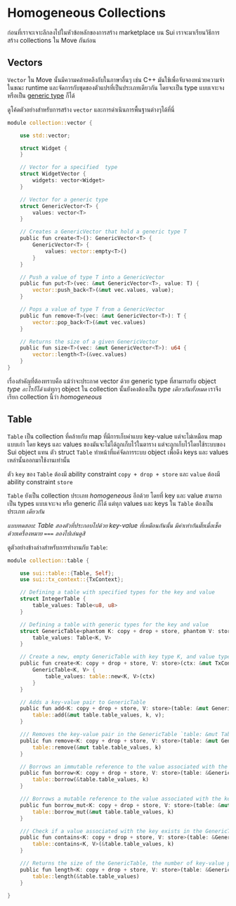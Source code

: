 # Homogeneous Collections 

ก่อนที่เราจะเจาะลึกลงไปในหัวข้อหลักของการสร้าง marketplace บน Sui เราจะมาเรียนวิธีการสร้าง collections ใน Move กันก่อน

## Vectors

`Vector` ใน Move นั้นมีความคล้ายคลึงกับในภาษาอื่นๆ เช่น C++ มันใช้เพื่อจับจองหน่วยความจำในขณะ runtime และจัดการกับชุดของตัวแปรที่เป็นประเภทเดียวกัน โดยจะเป็น type แบบเจาะจงหรือเป็น [generic type](../../unit-three/lessons/2_intro_to_generics.md) ก็ได้

ดูโค้ดตัวอย่างสำหรับการสร้าง `vector` และการดำเนินการพื้นฐานต่างๆได้ที่นี่

```rust
module collection::vector {

    use std::vector;

    struct Widget {
    }

    // Vector for a specified  type
    struct WidgetVector {
        widgets: vector<Widget>
    }

    // Vector for a generic type 
    struct GenericVector<T> {
        values: vector<T>
    }

    // Creates a GenericVector that hold a generic type T
    public fun create<T>(): GenericVector<T> {
        GenericVector<T> {
            values: vector::empty<T>()
        }
    }

    // Push a value of type T into a GenericVector
    public fun put<T>(vec: &mut GenericVector<T>, value: T) {
        vector::push_back<T>(&mut vec.values, value);
    }

    // Pops a value of type T from a GenericVector
    public fun remove<T>(vec: &mut GenericVector<T>): T {
        vector::pop_back<T>(&mut vec.values)
    }

    // Returns the size of a given GenericVector
    public fun size<T>(vec: &mut GenericVector<T>): u64 {
        vector::length<T>(&vec.values)
    }
}

```

เรื่องสำคัญที่ต้องทราบคือ แม้ว่าจะประกาศ vector ด้วย generic type ที่สามารถรับ object *type อะไรก็ได้* แต่ทุกๆ object ใน collection นั้นยังคงต้องเป็น *type เดียวกันทั้งหมด* เราจึงเรียก collection นี้ว่า *homogeneous*

## Table

`Table` เป็น collection ที่คล้ายกับ map ที่มีการเก็บค่าแบบ key-value แต่จะไม่เหมือน map แบบเก่า โดย keys และ values ของมันจะไม่ได้ถูกเก็บไว้ในตาราง แต่จะถูกเก็บไว้โดยใช้ระบบของ Sui object แทน ตัว struct `Table` ทำหน้าที่แค่จัดการระบบ object เพื่อดึง keys และ values เหล่านั้นออกมาใช้งานเท่านั้น

ตัว `key` ของ `Table` ต้องมี ability constraint `copy + drop + store` และ `value` ต้องมี ability constraint `store` 

`Table` ยังเป็น collection ประเภท *homogeneous* อีกด้วย โดยที่ key และ value สามารถเป็น types แบบเจาะจง หรือ generic ก็ได้ แต่ทุก values และ keys ใน `Table` ต้องเป็นประเภท *เดียวกัน*

*แบบทดสอบ: Table สองตัวที่ประกอบไปด้วย key-value ที่เหมือนกันนั้น มีค่าเท่ากันมั๊ยเมื่อเช็คด้วยเครื่องหมาย `===` ลองไปเล่นดูสิ*

ดูตัวอย่างข้างล่างสำหรับการทำงานกับ `Table`:

```rust
module collection::table {

    use sui::table::{Table, Self};
    use sui::tx_context::{TxContext};

    // Defining a table with specified types for the key and value
    struct IntegerTable {
        table_values: Table<u8, u8>
    }

    // Defining a table with generic types for the key and value 
    struct GenericTable<phantom K: copy + drop + store, phantom V: store> {
        table_values: Table<K, V>
    }

    // Create a new, empty GenericTable with key type K, and value type V
    public fun create<K: copy + drop + store, V: store>(ctx: &mut TxContext): GenericTable<K, V> {
        GenericTable<K, V> {
            table_values: table::new<K, V>(ctx)
        }
    }

    // Adds a key-value pair to GenericTable
    public fun add<K: copy + drop + store, V: store>(table: &mut GenericTable<K, V>, k: K, v: V) {
        table::add(&mut table.table_values, k, v);
    }

    /// Removes the key-value pair in the GenericTable `table: &mut Table<K, V>` and returns the value.   
    public fun remove<K: copy + drop + store, V: store>(table: &mut GenericTable<K, V>, k: K): V {
        table::remove(&mut table.table_values, k)
    }

    // Borrows an immutable reference to the value associated with the key in GenericTable
    public fun borrow<K: copy + drop + store, V: store>(table: &GenericTable<K, V>, k: K): &V {
        table::borrow(&table.table_values, k)
    }

    /// Borrows a mutable reference to the value associated with the key in GenericTable
    public fun borrow_mut<K: copy + drop + store, V: store>(table: &mut GenericTable<K, V>, k: K): &mut V {
        table::borrow_mut(&mut table.table_values, k)
    }

    /// Check if a value associated with the key exists in the GenericTable
    public fun contains<K: copy + drop + store, V: store>(table: &GenericTable<K, V>, k: K): bool {
        table::contains<K, V>(&table.table_values, k)
    }

    /// Returns the size of the GenericTable, the number of key-value pairs
    public fun length<K: copy + drop + store, V: store>(table: &GenericTable<K, V>): u64 {
        table::length(&table.table_values)
    }

}
```
